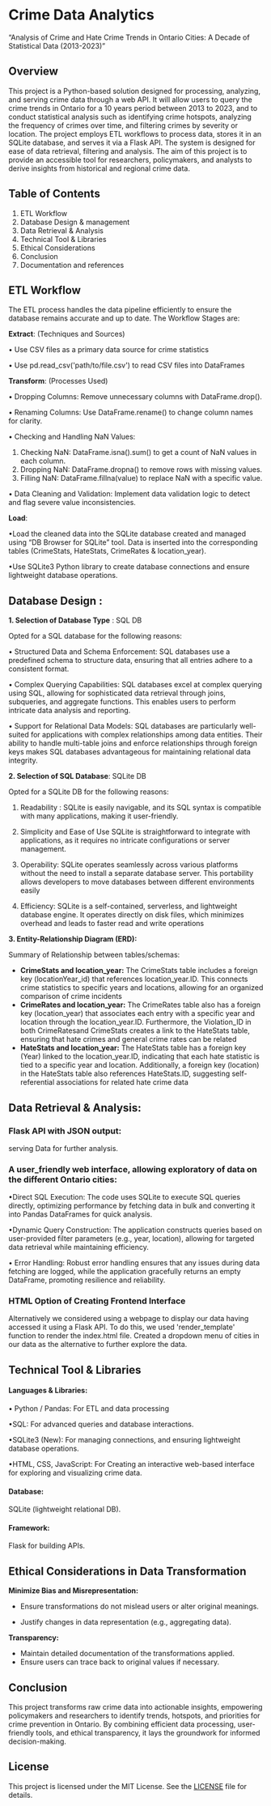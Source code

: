 # Crime Data Analytics



“Analysis of Crime and Hate Crime Trends in Ontario Cities: A Decade of Statistical Data (2013-2023)”




## Overview
This project is a Python-based solution designed for processing, analyzing, and serving crime data through a web API.
 It will allow users to query the crime trends in Ontario for a 10 years period between 2013 to 2023, and to conduct statistical analysis such as identifying crime hotspots, analyzing the frequency of crimes over time, and filtering crimes by severity or location.
The project employs ETL workflows to process data, stores it in an SQLite database, and serves it via a Flask API. The system is designed for ease of data retrieval, filtering and analysis.
The aim of this project is to provide an accessible tool for researchers, policymakers, and analysts to derive insights from historical and regional crime data.


## Table of Contents


1.	ETL Workflow
2.	Database Design & management
3.	Data Retrieval & Analysis
4.	Technical Tool & Libraries
5.	Ethical Considerations
6.	Conclusion 
7.	Documentation and references 


## ETL Workflow
The ETL process handles the data pipeline efficiently to ensure the database remains accurate and up to date. The Workflow Stages are:

**Extract**: (Techniques and Sources)

•	Use CSV files as a primary data source for crime statistics

•	Use pd.read_csv('path/to/file.csv') to read CSV files into DataFrames

**Transform**: (Processes Used)

•	Dropping Columns: Remove unnecessary columns with DataFrame.drop().

•	Renaming Columns: Use DataFrame.rename() to change column names for clarity.

•	Checking and Handling NaN Values: 
1.	Checking NaN: DataFrame.isna().sum() to get a count of NaN values in each column.
2.	Dropping NaN: DataFrame.dropna() to remove rows with missing values.
3.	Filling NaN: DataFrame.fillna(value) to replace NaN with a specific value.

•	Data Cleaning and Validation:
Implement data validation logic to detect and flag severe value inconsistencies.

**Load**:

•Load the cleaned data into the SQLite database created and managed using “DB Browser for SQLite” tool. Data is inserted into the corresponding tables (CrimeStats, HateStats, CrimeRates & location_year).

•Use SQLite3 Python library to create database connections and ensure lightweight database operations.

## Database Design :

**1.	Selection of Database Type** : SQL DB

Opted for a SQL database for the following reasons:

•	Structured Data and Schema Enforcement:
SQL databases use a predefined schema to structure data, ensuring that all entries adhere to a consistent format. 

•	Complex Querying Capabilities:
SQL databases excel at complex querying using SQL, allowing for sophisticated data retrieval through joins, subqueries, and aggregate functions. This enables users to perform intricate data analysis and reporting.

•	Support for Relational Data Models:
SQL databases are particularly well-suited for applications with complex relationships among data entities. Their ability to handle multi-table joins and enforce relationships through foreign keys makes SQL databases advantageous for maintaining relational data integrity.

**2.	Selection of SQL Database**: SQLite DB

Opted for a SQLite DB for the following reasons:


1.	Readability
: SQLite is easily navigable, and its SQL syntax is compatible with many applications, making it user-friendly.

2.	Simplicity and Ease of Use
SQLite is straightforward to integrate with applications, as it requires no intricate configurations or server management. 

3.	Operability:
SQLite operates seamlessly across various platforms without the need to install a separate database server. This portability allows developers to move databases between different environments easily
4.	Efficiency:
SQLite is a self-contained, serverless, and lightweight database engine. It operates directly on disk files, which minimizes overhead and leads to faster read and write operations

**3.	Entity-Relationship Diagram (ERD):**

Summary of Relationship between tables/schemas:

- **CrimeStats and location_year:**
The CrimeStats table includes a foreign key (locationYear_id) that references location_year.ID. This connects crime statistics to specific years and locations, allowing for an organized comparison of crime incidents
- **CrimeRates and location_year:**
The CrimeRates table also has a foreign key (location_year) that associates each entry with a specific year and location through the location_year.ID. Furthermore, the Violation_ID in both CrimeRatesand CrimeStats creates a link to the HateStats table, ensuring that hate crimes and general crime rates can be related
- **HateStats and location_year:** The HateStats table has a foreign key (Year) linked to the location_year.ID, indicating that each hate statistic is tied to a specific year and location. Additionally, a foreign key (location) in the HateStats table also references HateStats.ID, suggesting self-referential associations for related hate crime data

 



## Data Retrieval & Analysis:

### Flask API with JSON output:
serving Data for further analysis.

### A user_friendly web interface, allowing exploratory of data on the different Ontario cities: 

•Direct SQL Execution:
The code uses SQLite to execute SQL queries directly, optimizing performance by fetching data in bulk and converting it into Pandas DataFrames for quick analysis.

•Dynamic Query Construction: The application constructs queries based on user-provided filter parameters (e.g., year, location), allowing for targeted data retrieval while maintaining efficiency.

•	Error Handling: Robust error handling ensures that any issues during data fetching are logged, while the application gracefully returns an empty DataFrame, promoting resilience and reliability.

### HTML Option of Creating Frontend Interface 
Alternatively we considered using a webpage to display our data having accessed it using a Flask API.
To do this, we used 'render_template' function to render the index.html file. 
Created a dropdown menu of cities in our data as the alternative to further explore the data.


## Technical Tool & Libraries

#### Languages & Libraries:
• Python / Pandas: For ETL and data processing

•SQL: For advanced queries and database interactions.

•SQLite3 (New): For managing connections, and ensuring lightweight database operations.

•HTML, CSS, JavaScript: For Creating an interactive web-based interface for exploring and visualizing crime data.

#### Database: 
SQLite (lightweight relational DB).

#### Framework: 
Flask for building  APIs.

## Ethical Considerations in Data Transformation

**Minimize Bias and Misrepresentation:**

- Ensure transformations do not mislead users or alter original meanings.

- Justify changes in data representation (e.g., aggregating data).

**Transparency:**

- Maintain detailed documentation of the transformations applied.
- Ensure users can trace back to original values if necessary.

## Conclusion

This project transforms raw crime data into actionable insights, empowering policymakers and researchers to identify trends, hotspots, and priorities for crime prevention in Ontario. By combining efficient data processing, user-friendly tools, and ethical transparency, it lays the groundwork for informed decision-making. 



## License

This project is licensed under the MIT License. See the [LICENSE](./LICENSE) file for details.
